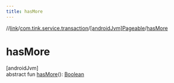 ```yaml
---
title: hasMore
---
```

//[link](../../../index.html)/[com.tink.service.transaction](../index.html)/[[androidJvm]Pageable](index.html)/[hasMore](has-more.html)



# hasMore



[androidJvm]\
abstract fun [hasMore](has-more.html)(): [Boolean](https://kotlinlang.org/api/latest/jvm/stdlib/kotlin/-boolean/index.html)




